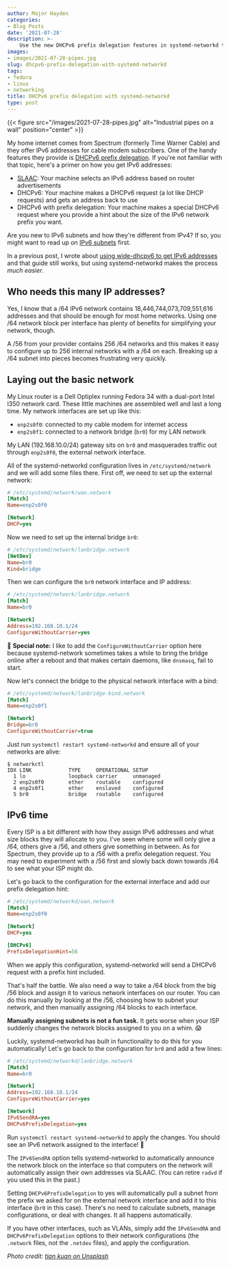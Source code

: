 ```yaml
---
author: Major Hayden
categories:
- Blog Posts
date: '2021-07-28'
description: >-
    Use the new DHCPv6 prefix delegation features in systemd-networkd to make IPv6 subnetting easy! 🎉
images:
- images/2021-07-28-pipes.jpg
slug: dhcpv6-prefix-delegation-with-systemd-networkd
tags:
- fedora
- linux
- networking
title: DHCPv6 prefix delegation with systemd-networkd
type: post
---
```


{{< figure src="/images/2021-07-28-pipes.jpg" alt="Industrial pipes on a wall" position="center" >}}

My home internet comes from Spectrum (formerly Time Warner Cable) and they offer
IPv6 addresses for cable modem subscribers. One of the handy features they
provide is [DHCPv6 prefix delegation]. If you're not familiar with that topic,
here's a primer on how you get IPv6 addresses:

* [SLAAC]: Your machine selects an IPv6 address based on router advertisements
* DHCPv6: Your machine makes a DHCPv6 request (a lot like DHCP requests) and
  gets an address back to use
* DHCPv6 with prefix delegation: Your machine makes a special DHCPv6 request
  where you provide a hint about the size of the IPv6 network prefix you want.

Are you new to IPv6 subnets and how they're different from IPv4? If so, you
might want to read up on [IPv6 subnets] first.

In a previous post, I wrote about [using wide-dhcpv6 to get IPv6 addresses] and
that guide still works, but using systemd-networkd makes the process *much
easier*.

[DHCPv6 prefix delegation]: https://en.wikipedia.org/wiki/Prefix_delegation
[SLAAC]: https://en.wikipedia.org/wiki/IPv6#Stateless_address_autoconfiguration_(SLAAC)
[IPv6 subnets]: https://docs.netgate.com/pfsense/en/latest/network/ipv6/subnets.html
[using wide-dhcpv6 to get IPv6 addresses]: /2015/09/11/time-warner-road-runner-linux-and-large-ipv6-subnets/

## Who needs this many IP addresses?

Yes, I know that a /64 IPv6 network contains 18,446,744,073,709,551,616
addresses and that should be enough for most home networks. Using one /64
network block per interface has plenty of benefits for simplifying your network,
though.

A /56 from your provider contains 256 /64 networks and this makes it easy to
configure up to 256 internal networks with a /64 on each. Breaking up a /64
subnet into pieces becomes frustrating very quickly.

## Laying out the basic network

My Linux router is a Dell Optiplex running Fedora 34 with a dual-port Intel I350
network card. These little machines are assembled well and last a long time. My
network interfaces are set up like this:

* `enp2s0f0`: connected to my cable modem for internet access
* `enp2s0f1`: connected to a network bridge (`br0`) for my LAN network

My LAN (192.168.10.0/24) gateway sits on `br0` and masquerades traffic out
through `enp2s0f0`, the external network interface.

All of the systemd-networkd configuration lives in `/etc/systemd/network` and we
will add some files there. First off, we need to set up the external network:

```ini
# /etc/systemd/network/wan.network
[Match]
Name=enp2s0f0

[Network]
DHCP=yes
```

Now we need to set up the internal bridge `br0`:

```ini
# /etc/systemd/network/lanbridge.network
[NetDev]
Name=br0
Kind=bridge
```

Then we can configure the `br0` network interface and IP address:

```ini
# /etc/systemd/network/lanbridge.network
[Match]
Name=br0

[Network]
Address=192.168.10.1/24
ConfigureWithoutCarrier=yes
```

🤔 **Special note:** I like to add the `ConfigureWithoutCarrier` option here
because systemd-network sometimes takes a while to bring the bridge online after
a reboot and that makes certain daemons, like `dnsmasq`, fail to start.

Now let's connect the bridge to the physical network interface with a bind:

```ini
# /etc/systemd/network/lanbridge-bind.network
[Match]
Name=enp2s0f1

[Network]
Bridge=br0
ConfigureWithoutCarrier=true
```

Just run `systemctl restart systemd-networkd` and ensure all of your networks
are alive:

```console
$ networkctl
IDX LINK            TYPE     OPERATIONAL SETUP     
  1 lo              loopback carrier     unmanaged
  2 enp2s0f0        ether    routable    configured
  4 enp2s0f1        ether    enslaved    configured
  5 br0             bridge   routable    configured
```

## IPv6 time

Every ISP is a bit different with how they assign IPv6 addresses and what size
blocks they will allocate to you. I've seen where some will only give a /64,
others give a /56, and others give something in between. As for Spectrum, they
provide up to a /56 with a prefix delegation request. You may need to experiment
with a /56 first and slowly back down towards /64 to see what your ISP might do.

Let's go back to the configuration for the external interface and add our prefix delegation hint:

```ini
# /etc/systemd/networkd/wan.network
[Match]
Name=enp2s0f0

[Network]
DHCP=yes

[DHCPv6]
PrefixDelegationHint=56
```

When we apply this configuration, systemd-networkd will send a DHCPv6 request
with a prefix hint included.

That's half the battle. We also need a way to take a /64 block from the big /56
block and assign it to various network interfaces on our router. You can do this
manually by looking at the /56, choosing how to subnet your network, and then
manually assigning /64 blocks to each interface.

**Manually assigning subnets is not a fun task.** It gets worse when your ISP
suddenly changes the network blocks assigned to you on a whim. 😱

Luckily, systemd-networkd has built in functionality to do this for you
automatically! Let's go back to the configuration for `br0` and add a few lines:

```ini
# /etc/systemd/networkd/lanbridge.network
[Match]
Name=br0

[Network]
Address=192.168.10.1/24
ConfigureWithoutCarrier=yes

[Network]
IPv6SendRA=yes
DHCPv6PrefixDelegation=yes
```

Run `systemctl restart systemd-networkd` to apply the changes. You should see an
IPv6 network assigned to the interface! 🎉

The `IPv6SendRA` option tells systemd-networkd to automatically announce the
network block on the interface so that computers on the network will
automatically assign their own addresses via SLAAC. (You can retire `radvd` if
you used this in the past.)

Setting `DHCPv6PrefixDelegation` to yes will automatically pull a subnet from
the prefix we asked for on the external network interface and add it to this
interface (`br0` in this case). There's no need to calculate subnets, manage
configurations, or deal with changes. It all happens automatically.

If you have other interfaces, such as VLANs, simply add the `IPv6SendRA` and
`DHCPv6PrefixDelegation` options to their network configurations (the `.network`
files, not the `.netdev` files), and apply the configuration.

*Photo credit: [tian kuan on Unsplash](https://unsplash.com/photos/9AxFJaNySB8)*
